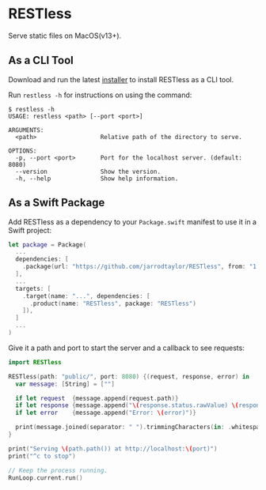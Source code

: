 RESTless
========
Serve static files on MacOS(v13+).

As a CLI Tool
-------------
Download and run the latest [installer][installer] to install RESTless as a CLI tool.

Run `restless -h` for instructions on using the command:

```shell
$ restless -h
USAGE: restless <path> [--port <port>]

ARGUMENTS:
  <path>                  Relative path of the directory to serve.

OPTIONS:
  -p, --port <port>       Port for the localhost server. (default: 8080)
  --version               Show the version.
  -h, --help              Show help information.
```

As a Swift Package
------------------
Add RESTless as a dependency to your `Package.swift` manifest to use it in a Swift project:

```swift
let package = Package(
  ...
  dependencies: [
    .package(url: "https://github.com/jarrodtaylor/RESTless", from: "1.0.0")
  ],
  ...
  targets: [
    .target(name: "...", dependencies: [
      .product(name: "RESTless", package: "RESTless")
    ]),
  ]
  ...
)
```

Give it a path and port to start the server and a callback to see requests:

```swift
import RESTless

RESTless(path: "public/", port: 8080) {(request, response, error) in
  var message: [String] = [""]

  if let request  {message.append(request.path)}
  if let response {message.append("\(response.status.rawValue) \(response.status)")}
  if let error    {message.append("Error: \(error)")}

  print(message.joined(separator: " ").trimmingCharacters(in: .whitespaces))
}

print("Serving \(path.path()) at http://localhost:\(port)")
print("^c to stop")

// Keep the process running.
RunLoop.current.run()
```

[installer]: ...
